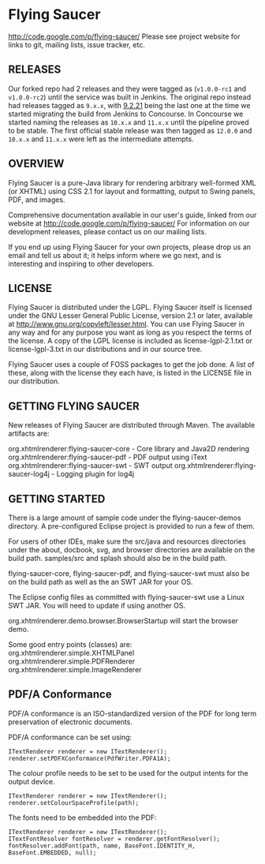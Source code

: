 Flying Saucer
=====================
http://code.google.com/p/flying-saucer/
Please see project website for links to git, mailing lists, issue tracker, etc.

RELEASES
--------
Our forked repo had 2 releases and they were tagged as (`v1.0.0-rc1` and `v1.0.0-rc2`) until the service was built in Jenkins.
The original repo instead had releases tagged as `9.x.x`, with [9.2.21](https://github.com/flyingsaucerproject/flyingsaucer/releases/tag/v9.1.21) being the last one at the time we started migrating the build from Jenkins to Concourse.
In Concourse we started naming the releases as `10.x.x` and `11.x.x` until the pipeline proved to be stable.
The first official stable release was then tagged as `12.0.0` and `10.x.x` and `11.x.x` were left as the intermediate attempts.

OVERVIEW
--------
Flying Saucer is a pure-Java library for rendering arbitrary well-formed XML
(or XHTML) using CSS 2.1 for layout and formatting, output to Swing panels,
PDF, and images.

Comprehensive documentation available in our user's guide, linked from our website at http://code.google.com/p/flying-saucer/
For information on our development releases, please contact us on our mailing lists.

If you end up using Flying Saucer for your own projects, please drop us an
email and tell us about it; it helps inform where we go next, and is interesting
and inspiring to other developers.


LICENSE
-------
Flying Saucer is distributed under the LGPL.  Flying Saucer itself is licensed
under the GNU Lesser General Public License, version 2.1 or later, available at
http://www.gnu.org/copyleft/lesser.html. You can use Flying Saucer in any
way and for any purpose you want as long as you respect the terms of the
license. A copy of the LGPL license is included as license-lgpl-2.1.txt or license-lgpl-3.txt
in our distributions and in our source tree.

Flying Saucer uses a couple of FOSS packages to get the job done. A list
of these, along with the license they each have, is listed in the
LICENSE file in our distribution.

GETTING FLYING SAUCER
---------------------
New releases of Flying Saucer are distributed through Maven.  The available artifacts are:

org.xhtmlrenderer:flying-saucer-core - Core library and Java2D rendering
org.xhtmlrenderer:flying-saucer-pdf - PDF output using iText
org.xhtmlrenderer:flying-saucer-swt - SWT output
org.xhtmlrenderer:flying-saucer-log4j - Logging plugin for log4j

GETTING STARTED
---------------
There is a large amount of sample code under the flying-saucer-demos directory.
A pre-configured Eclipse project is provided to run a few of them.

For users of other IDEs, make sure the src/java and resources directories under
the about, docbook, svg, and browser directories are available on the build
path.  samples/src and splash should also be in the build path.

flying-saucer-core, flying-saucer-pdf, and flying-saucer-swt must also be on the
build path as well as the an SWT JAR for your OS.

The Eclipse config files as committed with flying-saucer-swt use a Linux SWT
JAR.  You will need to update if using another OS.

org.xhtmlrenderer.demo.browser.BrowserStartup will start the browser demo.

Some good entry points (classes) are:
org.xhtmlrenderer.simple.XHTMLPanel
org.xhtmlrenderer.simple.PDFRenderer
org.xhtmlrenderer.simple.ImageRenderer


PDF/A Conformance
---------------
PDF/A conformance is an ISO-standardized version of the PDF for long term preservation of electronic documents.

PDF/A conformance can be set using:
```
ITextRenderer renderer = new ITextRenderer();
renderer.setPDFXConformance(PdfWriter.PDFA1A);
```

The colour profile needs to be set to be used for the output intents for the output device.
```
ITextRenderer renderer = new ITextRenderer();
renderer.setColourSpaceProfile(path);
```

The fonts need to be embedded into the PDF:
```
ITextRenderer renderer = new ITextRenderer();
ITextFontResolver fontResolver = renderer.getFontResolver();
fontResolver.addFont(path, name, BaseFont.IDENTITY_H, BaseFont.EMBEDDED, null);
```

